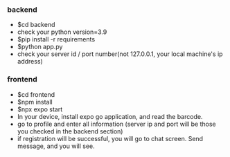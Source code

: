 ### backend
- $cd backend
- check your python version=3.9
- $pip install -r requirements
- $python app.py
- check your server id / port number(not 127.0.0.1, your local machine's ip address)

### frontend
- $cd frontend
- $npm install 
- $npx expo start
- In your device, install expo go application, and read the barcode.
- go to profile and enter all information (server ip and port will be those you checked in the backend section)
- if registration will be successful, you will go to chat screen. Send message, and you will see.
